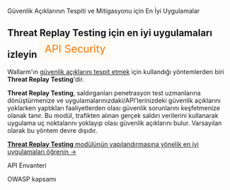Güvenlik Açıklarının Tespiti ve Mitigasyonu için En İyi Uygulamalar

## Threat Replay Testing için en iyi uygulamaları izleyin <a href="../subscription-plans/#core-subscription-plans"><img src="../../images/api-security-tag.svg" style="border: none;margin-bottom: -4px;"></a>

Wallarm'ın [güvenlik açıklarını tespit etmek](../about-wallarm/detecting-vulnerabilities.md) için kullandığı yöntemlerden biri **Threat Replay Testing**'dir.

**Threat Replay Testing**, saldırganları penetrasyon test uzmanlarına dönüştürmenize ve uygulamalarınızdaki/API'lerinizdeki güvenlik açıklarını yoklarken yaptıkları faaliyetlerden olası güvenlik sorunlarını keşfetmenize olanak tanır. Bu modül, trafikten alınan gerçek saldırı verilerini kullanarak uygulama uç noktalarını yoklayıp olası güvenlik açıklarını bulur. Varsayılan olarak bu yöntem devre dışıdır.

[**Threat Replay Testing** modülünün yapılandırmasına yönelik en iyi uygulamaları öğrenin →](../vulnerability-detection/threat-replay-testing/setup.md)



API Envanteri

OWASP kapsamı